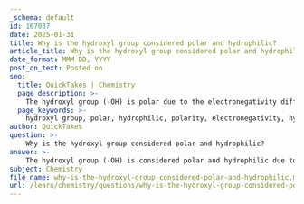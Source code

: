 ```yaml
---
_schema: default
id: 167037
date: 2025-01-31
title: Why is the hydroxyl group considered polar and hydrophilic?
article_title: Why is the hydroxyl group considered polar and hydrophilic?
date_format: MMM DD, YYYY
post_on_text: Posted on
seo:
  title: QuickTakes | Chemistry
  page_description: >-
    The hydroxyl group (-OH) is polar due to the electronegativity difference between oxygen and hydrogen, which creates a dipole moment. It is hydrophilic because it can form hydrogen bonds with water, enhancing solubility.
  page_keywords: >-
    hydroxyl group, polar, hydrophilic, polarity, electronegativity, hydrogen bonding, solubility, water interaction, ethanol, chemical properties
author: QuickTakes
question: >-
    Why is the hydroxyl group considered polar and hydrophilic?
answer: >-
    The hydroxyl group (-OH) is considered polar and hydrophilic due to its structural and electronic properties. Here’s a detailed explanation:\n\n1. **Polarity**: The hydroxyl group consists of an oxygen atom bonded to a hydrogen atom. Oxygen is more electronegative than hydrogen, meaning it attracts electrons more strongly. This difference in electronegativity creates a dipole moment, where the oxygen atom carries a partial negative charge (δ-) and the hydrogen atom carries a partial positive charge (δ+). This polar nature allows hydroxyl groups to interact favorably with other polar molecules, particularly water.\n\n2. **Hydrophilicity**: Because of its polarity, the hydroxyl group can form hydrogen bonds with water molecules. This ability to form hydrogen bonds significantly enhances the solubility of compounds containing hydroxyl groups in water, making them hydrophilic. For example, ethanol (C₂H₅OH), which contains a hydroxyl group, is soluble in water due to these interactions.\n\nIn summary, the hydroxyl group is polar because of the electronegativity difference between oxygen and hydrogen, and it is hydrophilic because it can form hydrogen bonds with water, facilitating solubility in aqueous environments.
subject: Chemistry
file_name: why-is-the-hydroxyl-group-considered-polar-and-hydrophilic.md
url: /learn/chemistry/questions/why-is-the-hydroxyl-group-considered-polar-and-hydrophilic
---
```


&nbsp;